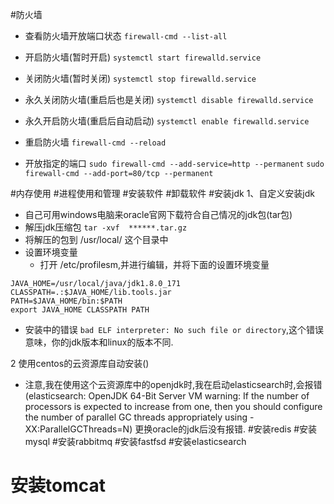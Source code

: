 #防火墙
* 查看防火墙开放端口状态 `firewall-cmd --list-all`

* 开启防火墙(暂时开启) `systemctl start firewalld.service`

* 关闭防火墙(暂时关闭) `systemctl stop firewalld.service`

* 永久关闭防火墙(重启后也是关闭) `systemctl disable firewalld.service`

* 永久开启防火墙(重启后自动启动) `systemctl enable firewalld.service`

* 重启防火墙 `firewall-cmd --reload`

* 开放指定的端口 `sudo firewall-cmd --add-service=http --permanent` `sudo firewall-cmd --add-port=80/tcp --permanent`

#内存使用
#进程使用和管理
#安装软件
#卸载软件
#安装jdk
1、自定义安装jdk
* 自己可用windows电脑来oracle官网下载符合自己情况的jdk包(tar包)
* 解压jdk压缩包  `tar -xvf  ******.tar.gz`
* 将解压的包到 /usr/local/  这个目录中
* 设置环境变量  
    * 打开 /etc/profilesm,并进行编辑，并将下面的设置环境变量
```text
JAVA_HOME=/usr/local/java/jdk1.8.0_171
CLASSPATH=.:$JAVA_HOME/lib.tools.jar
PATH=$JAVA_HOME/bin:$PATH
export JAVA_HOME CLASSPATH PATH
``` 
* 安装中的错误
`bad ELF interpreter: No such file or directory`,这个错误意味，你的jdk版本和linux的版本不同.
  
2 使用centos的云资源库自动安装()
* 注意,我在使用这个云资源库中的openjdk时,我在启动elasticsearch时,会报错(elasticsearch: OpenJDK 64-Bit Server VM warning: If the number of processors is expected to increase from one, then you should configure the number of parallel GC threads appropriately using -XX:ParallelGCThreads=N)
更换oracle的jdk后没有报错.
#安装redis
#安装mysql
#安装rabbitmq
#安装fastfsd
#安装elasticsearch
# 安装tomcat


